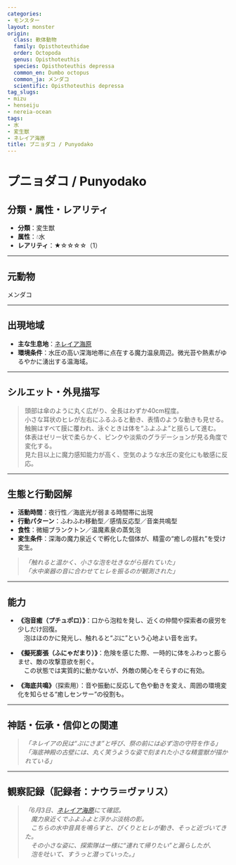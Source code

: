 ```yaml
---
categories:
- モンスター
layout: monster
origin:
  class: 軟体動物
  family: Opisthoteuthidae
  order: Octopoda
  genus: Opisthoteuthis
  species: Opisthoteuthis depressa
  common_en: Dumbo octopus
  common_ja: メンダコ
  scientific: Opisthoteuthis depressa
tag_slugs:
- mizu
- henseiju
- nereia-ocean
tags:
- 水
- 変生獣
- ネレイア海原
title: プニョダコ / Punyodako
---
```


# プニョダコ / Punyodako

## 分類・属性・レアリティ

* **分類**：変生獣  
* **属性**：💧水  
* **レアリティ**：★☆☆☆☆（1）

---

## 元動物
メンダコ

---

## 出現地域

* **主な生息地**：[ネレイア海原](../place/nereia_ocean.md)  
* **環境条件**：水圧の高い深海地帯に点在する魔力温泉周辺。微光苔や熱素がゆるやかに湧出する温海域。

---

## シルエット・外見描写

> 頭部は傘のように丸く広がり、全長はわずか40cm程度。  
> 小さな耳状のヒレが左右にふるふると動き、表情のような動きも見せる。  
> 触腕はすべて膜に覆われ、泳ぐときは体を“ふよふよ”と揺らして進む。  
> 体表はゼリー状で柔らかく、ピンクや淡紫のグラデーションが見る角度で変化する。  
> 見た目以上に魔力感知能力が高く、空気のような水圧の変化にも敏感に反応。

---

## 生態と行動図解

* **活動時間**：夜行性／海底光が弱まる時間帯に出現  
* **行動パターン**：ふわふわ移動型／感情反応型／音楽共鳴型  
* **食性**：微細プランクトン／温魔素泉の蒸気泡  
* **変生条件**：深海の魔力泉近くで孵化した個体が、精霊の“癒しの揺れ”を受け変生。

> *「触れると温かく、小さな泡を吐きながら揺れていた」*  
> *「水中楽器の音に合わせてヒレを振るのが観測された」*

---

## 能力

* **《泡音癒（プチュポロ）》**：口から泡粒を発し、近くの仲間や探索者の疲労を少しだけ回復。  
　泡はほのかに発光し、触れると“ぷに”という心地よい音を出す。

* **《擬死膨張（ふにゃだまり）》**：危険を感じた際、一時的に体をふわっと膨らませ、敵の攻撃意欲を削ぐ。  
　この状態では実質的に動かないが、外敵の関心をそらすのに有効。

* **《海底共鳴》**（探索用）：音や振動に反応して色や動きを変え、周囲の環境変化を知らせる“癒しセンサー”の役割も。

---

## 神話・伝承・信仰との関連

> *「ネレイアの民は“ぷにさま”と呼び、祭の前には必ず泡の守符を作る」*  
> *「海底神殿の古壁には、丸く笑うような姿で刻まれた小さな精霊獣が描かれている」*

---

## 観察記録（記録者：ナウラ＝ヴァリス）

> *「6月3日、[ネレイア海原](../place/nereia_ocean.md)にて確認。  
　魔力泉近くでふよふよと浮かぶ淡桃の影。  
　こちらの水中音具を鳴らすと、ぴくりとヒレが動き、そっと近づいてきた。  
　その小さな姿に、探索隊は一様に“連れて帰りたい”と漏らしたが、  
　泡を吐いて、すうっと潜っていった。」*